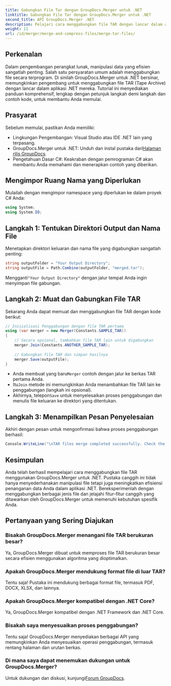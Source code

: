 ```yaml
---
title: Gabungkan File Tar dengan GroupDocs.Merger untuk .NET
linktitle: Gabungkan File Tar dengan GroupDocs.Merger untuk .NET
second_title: API GroupDocs.Merger .NET
description: Pelajari cara menggabungkan file TAR dengan lancar dalam aplikasi .NET Anda menggunakan GroupDocs.Merger. Tutorial ini menyediakan pendekatan langkah demi langkah yang komprehensif, lengkap dengan contoh kode.
weight: 11
url: /id/merger/merge-and-compress-files/merge-tar-files/
---
```

## Perkenalan

Dalam pengembangan perangkat lunak, manipulasi data yang efisien sangatlah penting. Salah satu persyaratan umum adalah menggabungkan file secara terprogram. Di sinilah GroupDocs.Merger untuk .NET bersinar, memungkinkan pengembang untuk menggabungkan file TAR (Tape Archive) dengan lancar dalam aplikasi .NET mereka. Tutorial ini menyediakan panduan komprehensif, lengkap dengan petunjuk langkah demi langkah dan contoh kode, untuk membantu Anda memulai.

## Prasyarat

Sebelum memulai, pastikan Anda memiliki:

- Lingkungan Pengembangan: Visual Studio atau IDE .NET lain yang terpasang.
-  GroupDocs.Merger untuk .NET: Unduh dan instal pustaka dari[Halaman rilis GroupDocs](https://releases.groupdocs.com/merger/net/).
- Pengetahuan Dasar C#: Keakraban dengan pemrograman C# akan membantu Anda memahami dan menerapkan contoh yang diberikan.

## Mengimpor Ruang Nama yang Diperlukan

Mulailah dengan mengimpor namespace yang diperlukan ke dalam proyek C# Anda:

```csharp
using System;
using System.IO;
```

## Langkah 1: Tentukan Direktori Output dan Nama File

Menetapkan direktori keluaran dan nama file yang digabungkan sangatlah penting:

```csharp
string outputFolder = "Your Output Directory";
string outputFile = Path.Combine(outputFolder, "merged.tar");
```

 Mengganti`"Your Output Directory"` dengan jalur tempat Anda ingin menyimpan file gabungan.

## Langkah 2: Muat dan Gabungkan File TAR

Sekarang Anda dapat memuat dan menggabungkan file TAR dengan kode berikut:

```csharp
// Inisialisasi Penggabungan dengan file TAR pertama
using (var merger = new Merger(Constants.SAMPLE_TAR))
{
    // Secara opsional, tambahkan file TAR lain untuk digabungkan
    merger.Join(Constants.ANOTHER_SAMPLE_TAR);
    
    // Gabungkan file TAR dan simpan hasilnya
    merger.Save(outputFile);
}
```

-  Anda membuat yang baru`Merger` contoh dengan jalur ke berkas TAR pertama Anda.
-  Itu`Join` metode ini memungkinkan Anda menambahkan file TAR lain ke penggabungan (langkah ini opsional).
-  Akhirnya, telepon`Save` untuk menyelesaikan proses penggabungan dan menulis file keluaran ke direktori yang ditentukan.

## Langkah 3: Menampilkan Pesan Penyelesaian

Akhiri dengan pesan untuk mengonfirmasi bahwa proses penggabungan berhasil:

```csharp
Console.WriteLine("\nTAR files merge completed successfully. Check the output in {0}", outputFolder);
```

## Kesimpulan

Anda telah berhasil mempelajari cara menggabungkan file TAR menggunakan GroupDocs.Merger untuk .NET. Pustaka canggih ini tidak hanya menyederhanakan manipulasi file tetapi juga meningkatkan efisiensi penanganan data Anda dalam aplikasi .NET. Bereksperimenlah dengan menggabungkan berbagai jenis file dan jelajahi fitur-fitur canggih yang ditawarkan oleh GroupDocs.Merger untuk memenuhi kebutuhan spesifik Anda.

## Pertanyaan yang Sering Diajukan

### Bisakah GroupDocs.Merger menangani file TAR berukuran besar?
Ya, GroupDocs.Merger dibuat untuk memproses file TAR berukuran besar secara efisien menggunakan algoritma yang dioptimalkan.

### Apakah GroupDocs.Merger mendukung format file di luar TAR?
Tentu saja! Pustaka ini mendukung berbagai format file, termasuk PDF, DOCX, XLSX, dan lainnya.

### Apakah GroupDocs.Merger kompatibel dengan .NET Core?
Ya, GroupDocs.Merger kompatibel dengan .NET Framework dan .NET Core.

### Bisakah saya menyesuaikan proses penggabungan?
Tentu saja! GroupDocs.Merger menyediakan berbagai API yang memungkinkan Anda menyesuaikan operasi penggabungan, termasuk rentang halaman dan urutan berkas.

### Di mana saya dapat menemukan dukungan untuk GroupDocs.Merger?
 Untuk dukungan dan diskusi, kunjungi[Forum GroupDocs](https://forum.groupdocs.com/c/merger/32).
